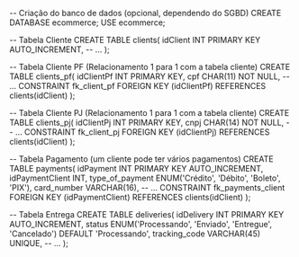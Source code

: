 -- Criação do banco de dados (opcional, dependendo do SGBD)
CREATE DATABASE ecommerce;
USE ecommerce;

-- Tabela Cliente
CREATE TABLE clients(
    idClient INT PRIMARY KEY AUTO_INCREMENT,
    -- ...
);

-- Tabela Cliente PF (Relacionamento 1 para 1 com a tabela cliente)
CREATE TABLE clients_pf(
    idClientPf INT PRIMARY KEY,
    cpf CHAR(11) NOT NULL,
    -- ...
    CONSTRAINT fk_client_pf FOREIGN KEY (idClientPf) REFERENCES clients(idClient)
);

-- Tabela Cliente PJ (Relacionamento 1 para 1 com a tabela cliente)
CREATE TABLE clients_pj(
    idClientPj INT PRIMARY KEY,
    cnpj CHAR(14) NOT NULL,
    -- ...
    CONSTRAINT fk_client_pj FOREIGN KEY (idClientPj) REFERENCES clients(idClient)
);

-- Tabela Pagamento (um cliente pode ter vários pagamentos)
CREATE TABLE payments(
    idPayment INT PRIMARY KEY AUTO_INCREMENT,
    idPaymentClient INT,
    type_of_payment ENUM('Crédito', 'Débito', 'Boleto', 'PIX'),
    card_number VARCHAR(16),
    -- ...
    CONSTRAINT fk_payments_client FOREIGN KEY (idPaymentClient) REFERENCES clients(idClient)
);

-- Tabela Entrega
CREATE TABLE deliveries(
    idDelivery INT PRIMARY KEY AUTO_INCREMENT,
    status ENUM('Processando', 'Enviado', 'Entregue', 'Cancelado') DEFAULT 'Processando',
    tracking_code VARCHAR(45) UNIQUE,
    -- ...
);
